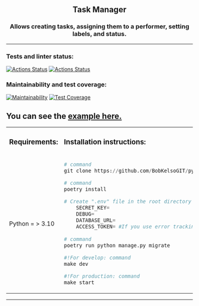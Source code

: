 <h2 align="center">Task Manager</h2>
<h3 align="center">Allows creating tasks, assigning them to a performer, setting labels, and status.</h3>
<hr>

### Tests and linter status:
[![Actions Status](https://github.com/BobKelsoGIT/python-project-52/actions/workflows/hexlet-check.yml/badge.svg)](https://github.com/BobKelsoGIT/python-project-52/actions)
[![Actions Status](https://github.com/BobKelsoGIT/python-project-52/actions/workflows/check.yml/badge.svg)](https://github.com/BobKelsoGIT/python-project-52/actions)
### Maintainability and test coverage:
[![Maintainability](https://api.codeclimate.com/v1/badges/81c87d1f0f6848f108ee/maintainability)](https://codeclimate.com/github/BobKelsoGIT/python-project-52/maintainability)
[![Test Coverage](https://api.codeclimate.com/v1/badges/81c87d1f0f6848f108ee/test_coverage)](https://codeclimate.com/github/BobKelsoGIT/python-project-52/test_coverage)

<h2>You can see the  <a href='https://task-manager-k0d2.onrender.com'>example here.</a></h2>

<table>
   <tr> 
    <td><h3>Requirements:</h3></td><td><h3>Installation instructions:</h3></td>
   </tr>
    <tr>
        <td> Python = > 3.10
            </td>
        <td>

```Python
# command
git clone https://github.com/BobKelsoGIT/python-project-52.git

# command
poetry install

# Create ".env" file in the root directory with next parameters:
    SECRET_KEY=
    DEBUG=
    DATABASE_URL=
    ACCESS_TOKEN= #If you use error tracking with Rollbar.
    
# command
poetry run python manage.py migrate

#!For develop: command
make dev

#!For production: command
make start
```

</td>
</tr>
  </table>

<hr>
